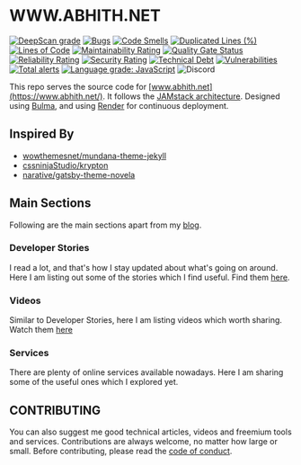 # WWW.ABHITH.NET

[![DeepScan grade](https://deepscan.io/api/teams/5261/projects/7035/branches/64959/badge/grade.svg)](https://deepscan.io/dashboard#view=project&tid=5261&pid=7035&bid=64959)
[![Bugs](https://sonarcloud.io/api/project_badges/measure?project=Abhith_abhith.net&metric=bugs)](https://sonarcloud.io/dashboard?id=Abhith_abhith.net)
[![Code Smells](https://sonarcloud.io/api/project_badges/measure?project=Abhith_abhith.net&metric=code_smells)](https://sonarcloud.io/dashboard?id=Abhith_abhith.net)
[![Duplicated Lines (%)](https://sonarcloud.io/api/project_badges/measure?project=Abhith_abhith.net&metric=duplicated_lines_density)](https://sonarcloud.io/dashboard?id=Abhith_abhith.net)
[![Lines of Code](https://sonarcloud.io/api/project_badges/measure?project=Abhith_abhith.net&metric=ncloc)](https://sonarcloud.io/dashboard?id=Abhith_abhith.net)
[![Maintainability Rating](https://sonarcloud.io/api/project_badges/measure?project=Abhith_abhith.net&metric=sqale_rating)](https://sonarcloud.io/dashboard?id=Abhith_abhith.net)
[![Quality Gate Status](https://sonarcloud.io/api/project_badges/measure?project=Abhith_abhith.net&metric=alert_status)](https://sonarcloud.io/dashboard?id=Abhith_abhith.net)
[![Reliability Rating](https://sonarcloud.io/api/project_badges/measure?project=Abhith_abhith.net&metric=reliability_rating)](https://sonarcloud.io/dashboard?id=Abhith_abhith.net)
[![Security Rating](https://sonarcloud.io/api/project_badges/measure?project=Abhith_abhith.net&metric=security_rating)](https://sonarcloud.io/dashboard?id=Abhith_abhith.net)
[![Technical Debt](https://sonarcloud.io/api/project_badges/measure?project=Abhith_abhith.net&metric=sqale_index)](https://sonarcloud.io/dashboard?id=Abhith_abhith.net)
[![Vulnerabilities](https://sonarcloud.io/api/project_badges/measure?project=Abhith_abhith.net&metric=vulnerabilities)](https://sonarcloud.io/dashboard?id=Abhith_abhith.net)
[![Total alerts](https://img.shields.io/lgtm/alerts/g/Abhith/abhith.net.svg?logo=lgtm&logoWidth=18)](https://lgtm.com/projects/g/Abhith/abhith.net/alerts/)
[![Language grade: JavaScript](https://img.shields.io/lgtm/grade/javascript/g/Abhith/abhith.net.svg?logo=lgtm&logoWidth=18)](https://lgtm.com/projects/g/Abhith/abhith.net/context:javascript)
![Discord](https://img.shields.io/discord/671364953487310854)

This repo serves the source code for [www.abhith.net](https://www.abhith.net/).
It follows the [JAMstack architecture](https://jamstack.org). Designed using [Bulma](https://bulma.io), and using [Render](https://render.com/) for continuous deployment.

## Inspired By

- [wowthemesnet/mundana-theme-jekyll](https://github.com/wowthemesnet/mundana-theme-jekyll)
- [cssninjaStudio/krypton](https://github.com/cssninjaStudio/krypton)
- [narative/gatsby-theme-novela](https://github.com/narative/gatsby-theme-novela/)

## Main Sections

Following are the main sections apart from my [blog](https://www.abhith.net/blog).

### Developer Stories

I read a lot, and that's how I stay updated about what's going on around. Here I am listing out some of the stories which I find useful. Find them [here](https://www.abhith.net/recommended/stories/).

### Videos

Similar to Developer Stories, here I am listing videos which worth sharing. Watch them [here](https://www.abhith.net/recommended/videos/)

### Services

There are plenty of online services available nowadays. Here I am sharing some of the useful ones which I explored yet.

## CONTRIBUTING

You can also suggest me good technical articles, videos and freemium tools and services. Contributions are always welcome, no matter how large or small. Before contributing, please read the [code of conduct](CODE_OF_CONDUCT.md).
